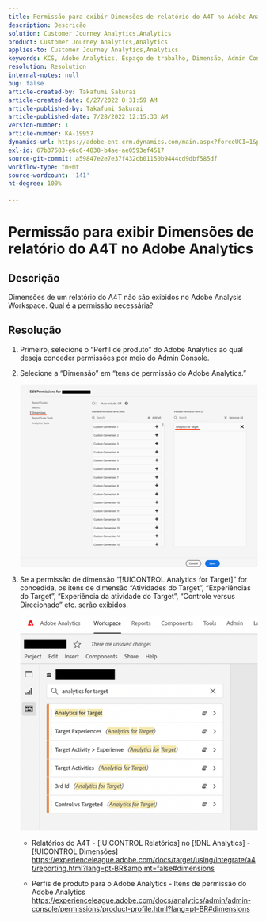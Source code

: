 ```yaml
---
title: Permissão para exibir Dimensões de relatório do A4T no Adobe Analytics
description: Descrição
solution: Customer Journey Analytics,Analytics
product: Customer Journey Analytics,Analytics
applies-to: Customer Journey Analytics,Analytics
keywords: KCS, Adobe Analytics, Espaço de trabalho, Dimensão, Admin Console
resolution: Resolution
internal-notes: null
bug: false
article-created-by: Takafumi Sakurai
article-created-date: 6/27/2022 8:31:59 AM
article-published-by: Takafumi Sakurai
article-published-date: 7/28/2022 12:15:33 AM
version-number: 1
article-number: KA-19957
dynamics-url: https://adobe-ent.crm.dynamics.com/main.aspx?forceUCI=1&pagetype=entityrecord&etn=knowledgearticle&id=600e6e98-f3f5-ec11-bb3d-000d3a5b0d3b
exl-id: 67b37583-e6c6-4838-b4ae-ae0593ef4517
source-git-commit: a59847e2e7e37f432cb01150b9444cd9dbf585df
workflow-type: tm+mt
source-wordcount: '141'
ht-degree: 100%

---
```


# Permissão para exibir Dimensões de relatório do A4T no Adobe Analytics

## Descrição

Dimensões de um relatório do A4T não são exibidos no Adobe Analysis Workspace. Qual é a permissão necessária?

## Resolução

1. Primeiro, selecione o “Perfil de produto” do Adobe Analytics ao qual deseja conceder permissões por meio do Admin Console.
1. Selecione a “Dimensão” em “tens de permissão do Adobe Analytics.”

   ![](assets/123b13c2-bb08-ed11-82e4-00224809a4ae.png)

1. Se a permissão de dimensão “[!UICONTROL Analytics for Target]” for concedida, os itens de dimensão “Atividades do Target”, “Experiências do Target”, “Experiência da atividade do Target”, “Controle versus Direcionado” etc. serão exibidos.

   ![](assets/8b0bbd95-f4f5-ec11-bb3d-000d3a5b0d3b.png)

   - Relatórios do A4T - [!UICONTROL Relatórios] no [!DNL Analytics] - [!UICONTROL Dimensões]
https://experienceleague.adobe.com/docs/target/using/integrate/a4t/reporting.html?lang=pt-BR&amp;mt=false#dimensions

   - Perfis de produto para o Adobe Analytics - Itens de permissão do Adobe Analytics https://experienceleague.adobe.com/docs/analytics/admin/admin-console/permissions/product-profile.html?lang=pt-BR#dimensions
